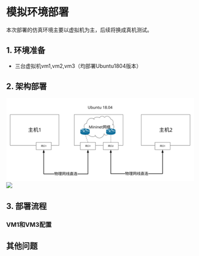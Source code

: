 # 模拟环境部署
本次部署的仿真环境主要以虚拟机为主，后续将换成真机测试。
## 1. 环境准备
* 三台虚拟机vm1,vm2,vm3（均部署Ubuntu1804版本）

## 2. 架构部署
![Alt text](./img/%E6%96%B9%E6%A1%88%E9%83%A8%E7%BD%B2.svg)
<img src="./img/%E6%96%B9%E6%A1%88%E9%83%A8%E7%BD%B2.svgi">


## 3. 部署流程

### VM1和VM3配置


## 其他问题

